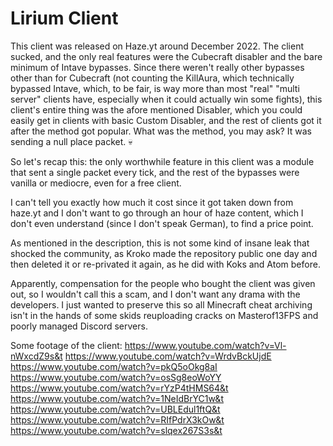 # Lirium Client
This client was released on Haze.yt around December 2022. The client sucked, and the only real features were the Cubecraft disabler and the bare minimum of Intave bypasses. Since there weren't really other bypasses other than for Cubecraft (not counting the KillAura, which technically bypassed Intave, which, to be fair, is way more than most "real" "multi server" clients have, especially when it could actually win some fights), this client's entire thing was the afore mentioned Disabler, which you could easily get in clients with basic Custom Disabler, and the rest of clients got it after the method got popular. What was the method, you may ask? It was sending a null place packet. 💀

So let's recap this: the only worthwhile feature in this client was a module that sent a single packet every tick, and the rest of the bypasses were vanilla or mediocre, even for a free client.

I can't tell you exactly how much it cost since it got taken down from haze.yt and I don't want to go through an hour of haze content, which I don't even understand (since I don't speak German), to find a price point.

As mentioned in the description, this is not some kind of insane leak that shocked the community, as Kroko made the repository public one day and then deleted it or re-privated it again, as he did with Koks and Atom before.

Apparently, compensation for the people who bought the client was given out, so I wouldn't call this a scam, and I don't want any drama with the developers. I just wanted to preserve this so all Minecraft cheat archiving isn't in the hands of some skids reuploading cracks on Masterof13FPS and poorly managed Discord servers.

Some footage of the client:
https://www.youtube.com/watch?v=Vl-nWxcdZ9s&t
https://www.youtube.com/watch?v=WrdvBckUjdE
https://www.youtube.com/watch?v=pkQ5oOkg8aI
https://www.youtube.com/watch?v=osSg8eoWoYY
https://www.youtube.com/watch?v=rYzP4tHMS64&t
https://www.youtube.com/watch?v=1NeIdBrYC1w&t
https://www.youtube.com/watch?v=UBLEdul1ftQ&t
https://www.youtube.com/watch?v=RIfPdrX3kOw&t
https://www.youtube.com/watch?v=slqex267S3s&t
